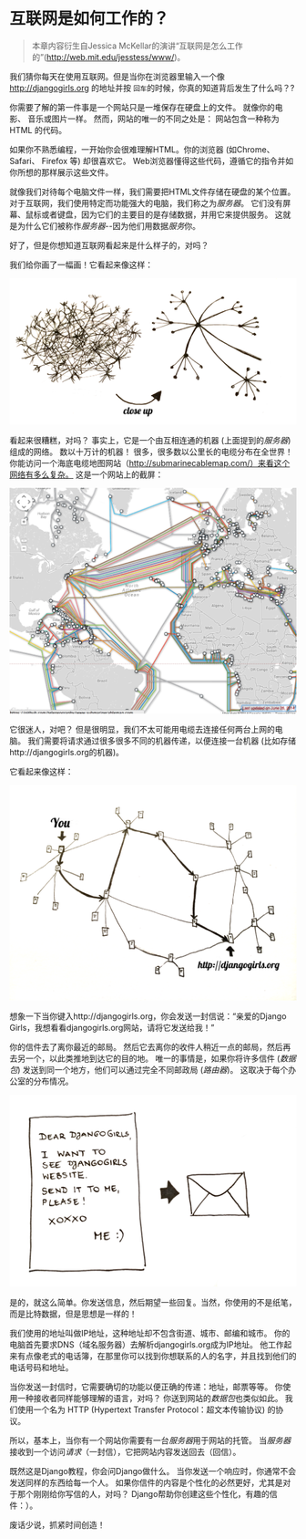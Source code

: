 # 互联网是如何工作的？

> 本章内容衍生自Jessica McKellar的演讲“互联网是怎么工作的”(http://web.mit.edu/jesstess/www/)。

我们猜你每天在使用互联网。但是当你在浏览器里输入一个像 http://djangogirls.org 的地址并按 `回车`的时候，你真的知道背后发生了什么吗？?

你需要了解的第一件事是一个网站只是一堆保存在硬盘上的文件。 就像你的电影、 音乐或图片一样。 然而，网站的唯一的不同之处是： 网站包含一种称为 HTML 的代码。

如果你不熟悉编程，一开始你会很难理解HTML。你的浏览器 (如Chrome、 Safari、 Firefox 等) 却很喜欢它。 Web浏览器懂得这些代码，遵循它的指令并如你所想的那样展示这些文件。

就像我们对待每个电脑文件一样，我们需要把HTML文件存储在硬盘的某个位置。 对于互联网，我们使用特定而功能强大的电脑，我们称之为*服务器*。 它们没有屏幕、鼠标或者键盘，因为它们的主要目的是存储数据，并用它来提供服务。 这就是为什么它们被称作*服务器*--因为他们用数据*服务*你。

好了，但是你想知道互联网看起来是什么样子的，对吗？

我们给你画了一幅画！它看起来像这样：

![图1.1][1]

 [1]: images/internet_1.png

看起来很糟糕，对吗？ 事实上，它是一个由互相连通的机器 (上面提到的*服务器*) 组成的网络。 数以十万计的机器！ 很多，很多数以公里长的电缆分布在全世界！ 你能访问一个海底电缆地图网站（http://submarinecablemap.com/）来看这个网络有多么复杂。 这是一个网站上的截屏：

![图1.2][2]

 [2]: images/internet_3.png

它很迷人，对吧？ 但是很明显，我们不太可能用电缆去连接任何两台上网的电脑。 我们需要将请求通过很多很多不同的机器传递，以便连接一台机器 (比如存储http://djangogirls.org的机器)。

它看起来像这样：

![图1.3][3]

 [3]: images/internet_2.png

想象一下当你键入http://djangogirls.org，你会发送一封信说：“亲爱的Django Girls，我想看看djangogirls.org网站，请将它发送给我！”

你的信件去了离你最近的邮局。 然后它去离你的收件人稍近一点的邮局，然后再去另一个，以此类推地到达它的目的地。 唯一的事情是，如果你将许多信件 (*数据包*) 发送到同一个地方，他们可以通过完全不同邮政局 (*路由器*)。 这取决于每个办公室的分布情况。

![图1.4][4]

 [4]: images/internet_4.png

是的，就这么简单。你发送信息，然后期望一些回复。当然，你使用的不是纸笔，而是比特数据，但是思想是一样的！

我们使用的地址叫做IP地址，这种地址却不包含街道、城市、邮编和城市。 你的电脑首先要求DNS（域名服务器）去解析djangogirls.org成为IP地址。 他工作起来有点像老式的电话簿，在那里你可以找到你想联系的人的名字，并且找到他们的电话号码和地址。

当你发送一封信时，它需要确切的功能以便正确的传递：地址，邮票等等。 你使用一种接收者同样能够理解的语言，对吗？ 你送到网站的*数据包*也类似如此。 我们使用一个名为 HTTP (Hypertext Transfer Protocol：超文本传输协议) 的协议。

所以，基本上，当你有一个网站你需要有一台*服务器*用于网站的托管。 当*服务器*接收到一个访问*请求*（一封信），它把网站内容发送回去（回信）。

既然这是Django教程，你会问Django做什么。 当你发送一个响应时，你通常不会发送同样的东西给每一个人。 如果你信件的内容是个性化的必然更好，尤其是对于那个刚刚给你写信的人，对吗？ Django帮助你创建这些个性化，有趣的信件：）。

废话少说，抓紧时间创造！